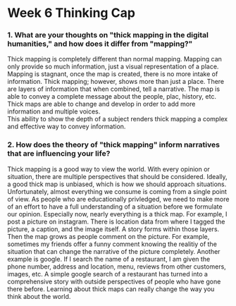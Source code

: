 # Week 6 Thinking Cap
### 1. What are your thoughts on "thick mapping in the digital humanities," and how does it differ from "mapping?"
Thick mapping is completely different than normal mapping. Mapping can only provide so much information, just a visual representation of a place. Mapping is stagnant, once the map is created, there is no more intake of information. Thick mapping; however,
shows more than just a place. There are layers of information that when combined, tell a narrative. The map is able to convey a complete message about the people, plac, history, etc. Thick maps are able to change and develop in order to add more information and multiple voices.  
This ability to show the depth of a subject renders thick mapping a complex and effective way to convey information. 

### 2. How does the theory of "thick mapping" inform narratives that are influencing your life?
Thick mapping is a good way to view the world. With every opinion or situation, there are multiple perspectives that should be considered. Ideally, a good thick map is unbiased, which is how we should approach situations. Unfortunately, almost everything we consume is coming from a single point of view. As people who are educationally privledged, we need to make more of an effort to have a full understanding of a situation before we formulate our opinion. Especially now, nearly everything is a thick map. For example, I post a picture on instagram. There is location data from where I tagged the picture, a caption, and the image itself. A story forms within those layers. Then the map grows as people comment on the picture. For example, sometimes my friends offer a funny comment knowing the realitiy of the situation that can change the narrative of the picture completely. Another example is google. If I search the name of a restaurant, I am given the phone number, address and location, menu, reviews from other customers, images, etc. A simple google search of a restaurant has turned into a comprehensive story with outside perspectives of people who have gone there before. Learning about thick maps can really change the way you think about the world.
